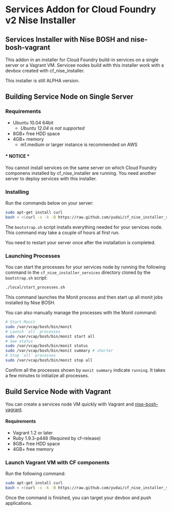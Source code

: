 # Services Addon for Cloud Foundry v2 Nise Installer 

## Services Installer with Nise BOSH and nise-bosh-vagrant

This addon in an installer for Cloud Foundry build-in services on a single server or a Vagrant VM. Servicee nodes build with this installer work with a devbox created with cf_nise_installer.

This installer is still ALPHA version.


## Building Service Node on Single Server


### Requirements

* Ubuntu 10.04 64bit
   * *Ubuntu 12.04 is not supported*
* 8GB+ free HDD space
* 4GB+ memory
   * m1.medium or larger instance is recommended on AWS

#### * NOTICE *

You cannot install services on the same server on which Cloud Foundry componens installed by cf_nise_installer are running. You need another server to deploy services with this installer.

### Installing 

Run the commands below on your server:

```sh
sudo apt-get install curl
bash < <(curl -s -k -B https://raw.github.com/yudai/cf_nise_installer_services/${INSTALLER_BRANCH:-master}/local/bootstrap.sh)
```

The `bootstrap.sh` script installs everything needed for your services node. This command may take a couple of hours at first run.

You need to restart your server once after the installation is completed.

### Launching Processes

You can start the processes for your services node by running the following command in the `cf_nise_installer_services` directory cloned by the `bootstrap.sh` script:

```sh
./local/start_processes.sh
```

This command launches the Monit process and then start up all monit jobs installed by Nise BOSH.

You can also manually manage the processes with the Monit command:

```sh
# Start Monit
sudo /var/vcap/bosh/bin/monit
# Launch `all` processes
sudo /var/vcap/bosh/bin/monit start all
# See status
sudo /var/vcap/bosh/bin/monit status
sudo /var/vcap/bosh/bin/monit summary # shorter
# Stop `all` processes
sudo /var/vcap/bosh/bin/monit stop all
```

Confirm all the processes shown by `monit summary` indicate `running`. It takes a few minutes to initialize all processes.

## Build Service Node with Vagrant

You can create a services node VM quickly with Vagrant and [nise-bosh-vagrant](https://github.com/BrianMMcClain/nise-bosh-vagrant).

#### Requirements

* Vagrant 1.2 or later
* Ruby 1.9.3-p448 (Required by cf-release)
* 8GB+ free HDD space
* 4GB+ free memory

### Launch Vagrant VM with CF components

Run the following command:

```sh
sudo apt-get install curl
bash < <(curl -s -k -B https://raw.github.com/yudai/cf_nise_installer_services/${INSTALLER_BRANCH:-master}/vagrant/bootstrap.sh)
```
Once the command is finished, you can target your devbox and push applications.

